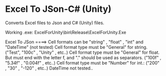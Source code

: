 # Excel To JSon-C# (Unity)
Converts Excel files to Json and C# (Unity) files.

Working .exe:
ExcelForUnity\bin\Release\ExcelForUnity.Exe

Excel To JSon ====> Cell formats can be "string" , "float" , "int" and "DateTime" (not tested)
Cell format type must be "General" for string. ("Test", "100c" , "Unity" , etc..)
Cell format type must be "General" for float. But must end with the letter f, and "." should be used as separators. ("100f" , "5.34f" , "0.004f" , etc..)
Cell format type must be "Number" for int.: ("200" , "30" , "-120" , etc..)
DateTime not tested..
